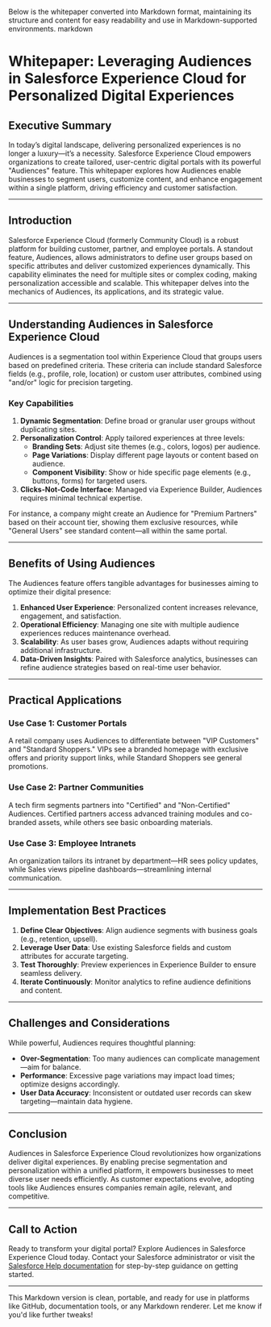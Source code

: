Below is the whitepaper converted into Markdown format, maintaining its structure and content for easy readability and use in Markdown-supported environments.
markdown
# Whitepaper: Leveraging Audiences in Salesforce Experience Cloud for Personalized Digital Experiences


## Executive Summary
In today’s digital landscape, delivering personalized experiences is no longer a luxury—it’s a necessity. Salesforce Experience Cloud empowers organizations to create tailored, user-centric digital portals with its powerful "Audiences" feature. This whitepaper explores how Audiences enable businesses to segment users, customize content, and enhance engagement within a single platform, driving efficiency and customer satisfaction.

---

## Introduction
Salesforce Experience Cloud (formerly Community Cloud) is a robust platform for building customer, partner, and employee portals. A standout feature, Audiences, allows administrators to define user groups based on specific attributes and deliver customized experiences dynamically. This capability eliminates the need for multiple sites or complex coding, making personalization accessible and scalable. This whitepaper delves into the mechanics of Audiences, its applications, and its strategic value.

---

## Understanding Audiences in Salesforce Experience Cloud
Audiences is a segmentation tool within Experience Cloud that groups users based on predefined criteria. These criteria can include standard Salesforce fields (e.g., profile, role, location) or custom user attributes, combined using "and/or" logic for precision targeting.

### Key Capabilities
1. **Dynamic Segmentation**: Define broad or granular user groups without duplicating sites.
2. **Personalization Control**: Apply tailored experiences at three levels:
   - **Branding Sets**: Adjust site themes (e.g., colors, logos) per audience.
   - **Page Variations**: Display different page layouts or content based on audience.
   - **Component Visibility**: Show or hide specific page elements (e.g., buttons, forms) for targeted users.
3. **Clicks-Not-Code Interface**: Managed via Experience Builder, Audiences requires minimal technical expertise.

For instance, a company might create an Audience for "Premium Partners" based on their account tier, showing them exclusive resources, while "General Users" see standard content—all within the same portal.

---

## Benefits of Using Audiences
The Audiences feature offers tangible advantages for businesses aiming to optimize their digital presence:

1. **Enhanced User Experience**: Personalized content increases relevance, engagement, and satisfaction.
2. **Operational Efficiency**: Managing one site with multiple audience experiences reduces maintenance overhead.
3. **Scalability**: As user bases grow, Audiences adapts without requiring additional infrastructure.
4. **Data-Driven Insights**: Paired with Salesforce analytics, businesses can refine audience strategies based on real-time user behavior.

---

## Practical Applications
### Use Case 1: Customer Portals
A retail company uses Audiences to differentiate between "VIP Customers" and "Standard Shoppers." VIPs see a branded homepage with exclusive offers and priority support links, while Standard Shoppers see general promotions.

### Use Case 2: Partner Communities
A tech firm segments partners into "Certified" and "Non-Certified" Audiences. Certified partners access advanced training modules and co-branded assets, while others see basic onboarding materials.

### Use Case 3: Employee Intranets
An organization tailors its intranet by department—HR sees policy updates, while Sales views pipeline dashboards—streamlining internal communication.

---

## Implementation Best Practices
1. **Define Clear Objectives**: Align audience segments with business goals (e.g., retention, upsell).
2. **Leverage User Data**: Use existing Salesforce fields and custom attributes for accurate targeting.
3. **Test Thoroughly**: Preview experiences in Experience Builder to ensure seamless delivery.
4. **Iterate Continuously**: Monitor analytics to refine audience definitions and content.

---

## Challenges and Considerations
While powerful, Audiences requires thoughtful planning:
- **Over-Segmentation**: Too many audiences can complicate management—aim for balance.
- **Performance**: Excessive page variations may impact load times; optimize designs accordingly.
- **User Data Accuracy**: Inconsistent or outdated user records can skew targeting—maintain data hygiene.

---

## Conclusion
Audiences in Salesforce Experience Cloud revolutionizes how organizations deliver digital experiences. By enabling precise segmentation and personalization within a unified platform, it empowers businesses to meet diverse user needs efficiently. As customer expectations evolve, adopting tools like Audiences ensures companies remain agile, relevant, and competitive.

---

## Call to Action
Ready to transform your digital portal? Explore Audiences in Salesforce Experience Cloud today. Contact your Salesforce administrator or visit the [Salesforce Help documentation](https://help.salesforce.com) for step-by-step guidance on getting started.

---
This Markdown version is clean, portable, and ready for use in platforms like GitHub, documentation tools, or any Markdown renderer. Let me know if you'd like further tweaks!
